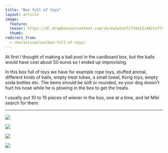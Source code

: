 ```yaml
---
title: "Box full of toys"
layout: article
image:
  feature:
  teaser: https://dl.dropboxusercontent.com/sh/ea1wtnz7z734o12/AACnsTr55GZmVmK7fliyH-hXa/aktivointi/lelulaatikko/DSC30079-245px.jpg
  thumb:
redirect_from:
  - /en/activation/box-full-of-toys/
---
```


At first I thought of making a ball pool in the cardboard box, but the balls would have cost about 50 euros so I ended up improvising.

In this box full of toys we have for example rope toys, stuffed animal, different kinds of balls, empty treat tubes, a small towel, Kong toys, empty soda bottles etc. The items should be soft or rounded, so your dog doesn’t hurt his nose while he is plowing in the box to get the treats.

I usually put 10 to 15 pieces of wiener in the box, one at a time, and let Miki search for them.

---

[![](https://dl.dropboxusercontent.com/sh/ea1wtnz7z734o12/AAA5f0Ivp8OwWDl_f8bVnkkba/aktivointi/lelulaatikko/DSC29380_2-800px.jpg)](https://dl.dropboxusercontent.com/sh/ea1wtnz7z734o12/AADNI0Yyb_6vyS0ATurH4DNpa/aktivointi/lelulaatikko/DSC29380_2.jpg)

[![](https://dl.dropboxusercontent.com/sh/ea1wtnz7z734o12/AADwU2d0x1CzLg72gdlHaoYZa/aktivointi/lelulaatikko/DSC30079_2-800px.jpg)](https://dl.dropboxusercontent.com/sh/ea1wtnz7z734o12/AADCb4aelWBvcHCwuvcpywPTa/aktivointi/lelulaatikko/DSC30079_2.jpg)

[![](https://dl.dropboxusercontent.com/sh/ea1wtnz7z734o12/AAB0H4eX7fbVY2UV5VSpStCTa/aktivointi/lelulaatikko/DSC30084_2-800px.jpg)](https://dl.dropboxusercontent.com/sh/ea1wtnz7z734o12/AABrhlaVjkOc8chUZPfAMnNqa/aktivointi/lelulaatikko/DSC30084_2.jpg)

[![](https://dl.dropboxusercontent.com/sh/ea1wtnz7z734o12/AAAGezevVUp--2S51NtMKCvpa/aktivointi/lelulaatikko/DSC26654_2-800px.jpg)](https://dl.dropboxusercontent.com/sh/ea1wtnz7z734o12/AADgGbUpC4e6942qZcaGrj3ia/aktivointi/lelulaatikko/DSC26654_2.jpg)
